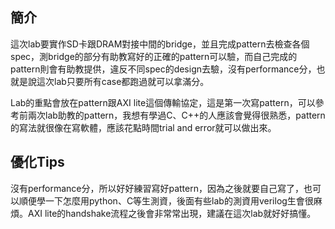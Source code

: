 ## 簡介
這次lab要實作SD卡跟DRAM對接中間的bridge，並且完成pattern去檢查各個spec，測bridge的部分有助教寫好的正確的pattern可以驗，而自己完成的pattern則會有助教提供，違反不同spec的design去驗，沒有performance分，也就是說這次lab只要所有case都跑過就可以拿滿分。

Lab的重點會放在pattern跟AXI lite這個傳輸協定，這是第一次寫pattern，可以參考前兩次lab助教的pattern，我想有學過C、C++的人應該會覺得很熟悉，pattern的寫法就很像在寫軟體，應該花點時間trial and error就可以做出來。

## 優化Tips
沒有performance分，所以好好練習寫好pattern，因為之後就要自己寫了，也可以順便學一下怎麼用python、C等生測資，後面有些lab的測資用verilog生會很麻煩。AXI lite的handshake流程之後會非常常出現，建議在這次lab就好好搞懂。
